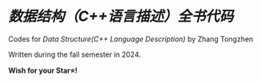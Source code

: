 # *数据结构（C++语言描述）全书代码*

Codes for *Data Structure(C++ Language Description)* by Zhang Tongzhen

Written during the fall semester in 2024.

**Wish for your Star⭐!**
